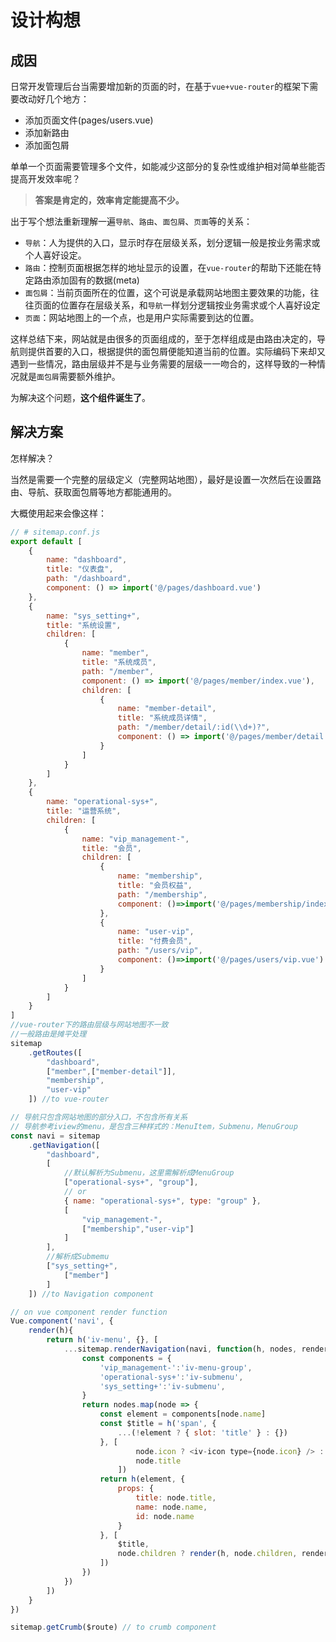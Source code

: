 # 设计构想

## 成因

日常开发管理后台当需要增加新的页面的时，在基于`vue+vue-router`的框架下需要改动好几个地方：

- 添加页面文件(pages/users.vue)
- 添加新路由
- 添加面包屑

单单一个页面需要管理多个文件，如能减少这部分的复杂性或维护相对简单些能否提高开发效率呢？

> **答案是肯定的，效率肯定能提高不少。**

出于写个想法重新理解一遍`导航`、`路由`、`面包屑`、`页面`等的关系：

- `导航`：人为提供的入口，显示时存在层级关系，划分逻辑一般是按业务需求或个人喜好设定。
- `路由`：控制页面根据怎样的地址显示的设置，在`vue-router`的帮助下还能在特定路由添加固有的数据(meta)
- `面包屑`：当前页面所在的位置，这个可说是承载网站地图主要效果的功能，往往页面的位置存在层级关系，和`导航`一样划分逻辑按业务需求或个人喜好设定
- `页面`：网站地图上的一个点，也是用户实际需要到达的位置。

这样总结下来，网站就是由很多的页面组成的，至于怎样组成是由路由决定的，导航则提供首要的入口，根据提供的面包屑便能知道当前的位置。实际编码下来却又遇到一些情况，路由层级并不是与业务需要的层级一一吻合的，这样导致的一种情况就是`面包屑`需要额外维护。

为解决这个问题，**这个组件诞生了**。

## 解决方案

怎样解决？

当然是需要一个完整的层级定义（完整网站地图），最好是设置一次然后在设置路由、导航、获取面包屑等地方都能通用的。

大概使用起来会像这样：

```js
// # sitemap.conf.js
export default [
    {
        name: "dashboard",
        title: "仪表盘",
        path: "/dashboard",
        component: () => import('@/pages/dashboard.vue')
    },
    {
        name: "sys_setting+",
        title: "系统设置",
        children: [
            {
                name: "member",
                title: "系统成员",
                path: "/member",
                component: () => import('@/pages/member/index.vue'),
                children: [
                    {
                        name: "member-detail",
                        title: "系统成员详情",
                        path: "/member/detail/:id(\\d+)?",
                        component: () => import('@/pages/member/detail.vue')
                    }
                ]
            }
        ]
    },
    {
        name: "operational-sys+",
        title: "运营系统",
        children: [
            {
                name: "vip_management-",
                title: "会员",
                children: [
                    {
                        name: "membership",
                        title: "会员权益",
                        path: "/membership",
                        component: ()=>import('@/pages/membership/index.vue')
                    },
                    {
                        name: "user-vip",
                        title: "付费会员",
                        path: "/users/vip",
                        component: ()=>import('@/pages/users/vip.vue')
                    }
                ]
            }
        ]
    }
]
//vue-router下的路由层级与网站地图不一致
//一般路由是摊平处理
sitemap
    .getRoutes([
        "dashboard",
        ["member",["member-detail"]],
        "membership",
        "user-vip"
    ]) //to vue-router

// 导航只包含网站地图的部分入口，不包含所有关系
// 导航参考iview的menu，是包含三种样式的：MenuItem，Submenu，MenuGroup
const navi = sitemap
    .getNavigation([
        "dashboard",
        [
            //默认解析为Submenu，这里需解析成MenuGroup
            ["operational-sys+", "group"],
            // or
            { name: "operational-sys+", type: "group" },
            [
                "vip_management-",
                ["membership","user-vip"]
            ]
        ],
        //解析成Submemu
        ["sys_setting+",
            ["member"]
        ]
    ]) //to Navigation component

// on vue component render function
Vue.component('navi', {
    render(h){
        return h('iv-menu', {}, [
            ...sitemap.renderNavigation(navi, function(h, nodes, render){
                const components = {
                    'vip_management-':'iv-menu-group',
                    'operational-sys+':'iv-submenu',
                    'sys_setting+':'iv-submenu',
                }
                return nodes.map(node => {
                    const element = components[node.name]
                    const $title = h('span', {
                        ...(!element ? { slot: 'title' } : {})
                    }, [
                            node.icon ? <iv-icon type={node.icon} /> : '',
                            node.title
                        ])
                    return h(element, {
                        props: {
                            title: node.title,
                            name: node.name,
                            id: node.name
                        }
                    }, [
                        $title,
                        node.children ? render(h, node.children, render) : ''
                    ])
                })
            })
        ])
    }
})

sitemap.getCrumb($route) // to crumb component
```